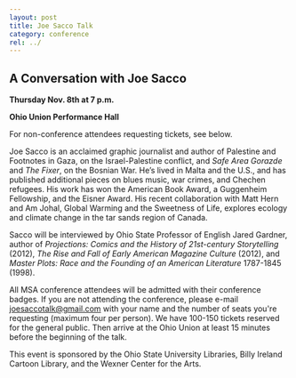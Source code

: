 ```yaml
---
layout: post
title: Joe Sacco Talk
category: conference
rel: ../
---
```


## A Conversation with Joe Sacco

**Thursday Nov. 8th at 7 p.m.**

**Ohio Union Performance Hall**

For non-conference attendees requesting tickets, see below.

Joe Sacco is an acclaimed graphic journalist and author of Palestine and Footnotes in Gaza, on the Israel-Palestine conflict, and *Safe Area Gorazde* and *The Fixer*, on the Bosnian War. He’s lived in Malta and the U.S., and has published additional pieces on blues music, war crimes, and Chechen refugees. His work has won the American Book Award, a Guggenheim Fellowship, and the Eisner Award. His recent collaboration with Matt Hern and Am Johal, Global Warming and the Sweetness of Life, explores ecology and climate change in the tar sands region of Canada.

Sacco will be interviewed by Ohio State Professor of English Jared Gardner, author of *Projections: Comics and the History of 21st-century Storytelling* (2012), *The Rise and Fall of Early American Magazine Culture* (2012), and *Master Plots: Race and the Founding of an American Literature* 1787-1845 (1998).  

All MSA conference attendees will be admitted with their conference badges.  If you are not attending the conference, please e-mail [joesaccotalk@gmail.com](mailto:joesaccotalk@gmail.com) with your name and the number of seats you're requesting (maximum four per person).  We have 100-150 tickets reserved for the general public.  Then arrive at the Ohio Union at least 15 minutes before the beginning of the talk.

This event is sponsored by the Ohio State University Libraries, Billy Ireland Cartoon Library, and the Wexner Center for the Arts.